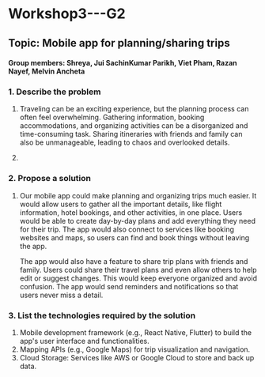 # Workshop3---G2


## Topic: Mobile app for planning/sharing trips

#### Group members: Shreya, Jui SachinKumar Parikh, Viet Pham, Razan Nayef, Melvin Ancheta

### 1. Describe the problem
1. Traveling can be an exciting experience, but the planning process can often feel overwhelming. Gathering information, booking accommodations, and organizing activities can be a disorganized and time-consuming task. Sharing itineraries with friends and family can also be unmanageable, leading to chaos and overlooked details.
   
2. 
### 2. Propose a solution
1. Our mobile app could make planning and organizing trips much easier. It would allow users to gather all the important details, like flight information, hotel bookings, and other activities, in one place. Users would be able to create day-by-day plans and add everything they need for their trip. The app would also connect to services like booking websites and maps, so users can find and book things without leaving the app.

   The app would also have a feature to share trip plans with friends and family. Users could share their travel plans and even allow others to help edit or suggest 
 changes. This would keep everyone organized and avoid confusion. The app would send reminders and notifications so that users never miss a detail.

### 3. List the technologies required by the solution
1. Mobile development framework (e.g., React Native, Flutter) to build the app's user interface and functionalities.
2. Mapping APIs (e.g., Google Maps) for trip visualization and navigation.
3. Cloud Storage: Services like AWS or Google Cloud to store and back up data.

